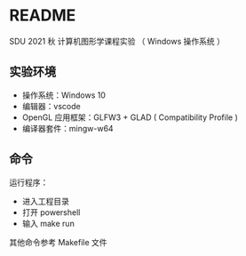 # README

SDU 2021 秋 计算机图形学课程实验 （ Windows 操作系统 ）

## 实验环境

- 操作系统：Windows 10
- 编辑器：vscode
- OpenGL 应用框架：GLFW3 + GLAD ( Compatibility Profile )
- 编译器套件：mingw-w64

## 命令

运行程序：

- 进入工程目录
- 打开 powershell
- 输入 make run

其他命令参考 Makefile 文件